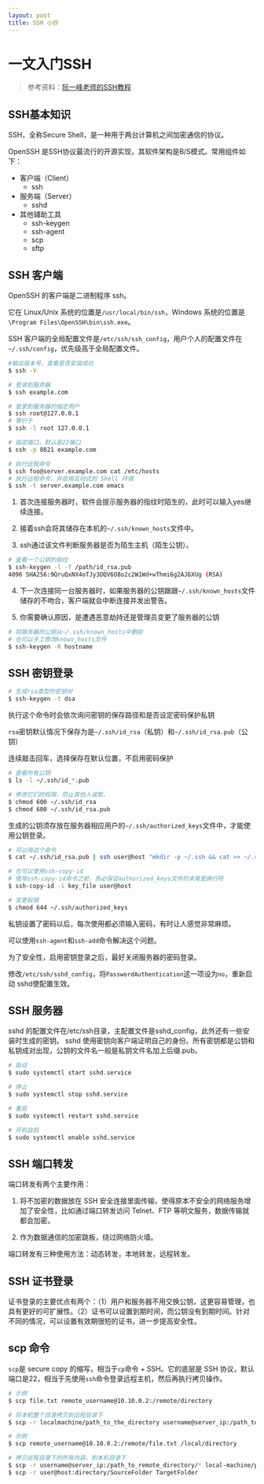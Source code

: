 ```yaml
---
layout: post
title: SSH 小抄
---
```

# 一文入门SSH

> 参考资料：[阮一峰老师的SSH教程](https://wangdoc.com/ssh/index.html)

## SSH基本知识

SSH，全称Secure Shell，是一种用于两台计算机之间加密通信的协议。

OpenSSH 是SSH协议最流行的开源实现，其软件架构是B/S模式。常用组件如下：
- 客户端（Client）
  - ssh
- 服务端（Server）
  - sshd
- 其他辅助工具
  - ssh-keygen
  - ssh-agent
  - scp
  - sftp

## SSH 客户端

OpenSSH 的客户端是二进制程序 ssh。

它在 Linux/Unix 系统的位置是`/usr/local/bin/ssh`，Windows 系统的位置是`\Program Files\OpenSSH\bin\ssh.exe`。

SSH 客户端的全局配置文件是`/etc/ssh/ssh_config`，用户个人的配置文件在`~/.ssh/config`，优先级高于全局配置文件。

```bash
#输出版本号，查看是否安装成功
$ ssh -V 

# 登录到服务器
$ ssh example.com

# 登录到服务器的指定用户
$ ssh root@127.0.0.1
# 等价于
$ ssh -l root 127.0.0.1

# 指定端口，默认是22端口
$ ssh -p 8821 example.com

# 执行远程命令
$ ssh foo@server.example.com cat /etc/hosts
# 执行远程命令，并启用互动式的 Shell 环境
$ ssh -t server.example.com emacs

```

1. 首次连接服务器时，软件会提示服务器的指纹时陌生的，此时可以输入yes继续连接。

2. 接着ssh会将其储存在本机的`~/.ssh/known_hosts`文件中。

3. ssh通过该文件判断服务器是否为陌生主机（陌生公钥）。

```bash
# 查看一个公钥的指纹
$ ssh-keygen -l -f /path/id_rsa.pub
4096 SHA256:9QruQxNX4oTJy3DQV6O8o2c2W1Wd+wThmi6g2AJ6XUg (RSA)
```

4. 下一次连接同一台服务器时，如果服务器的公钥跟跟`~/.ssh/known_hosts`文件储存的不吻合，客户端就会中断连接并发出警告。

5. 你需要确认原因，是遭遇恶意劫持还是管理员变更了服务器的公钥

```bash
# 将服务器的公钥从~/.ssh/known_hosts中删除
# 也可以手工修改known_hosts文件
$ ssh-keygen -R hostname
```

## SSH 密钥登录

```bash
# 生成rsa类型的密钥对
$ ssh-keygen -t dsa
```
执行这个命令时会依次询问密钥的保存路径和是否设定密码保护私钥

`rsa`密钥默认情况下保存为是`~/.ssh/id_rsa`（私钥）和`~/.ssh/id_rsa.pub`（公钥）

连续敲击回车，选择保存在默认位置，不启用密码保护

```bash
# 查看所有公钥
$ ls -l ~/.ssh/id_*.pub

# 修改它们的权限，防止其他人读取。
$ chmod 600 ~/.ssh/id_rsa
$ chmod 600 ~/.ssh/id_rsa.pub
```

生成的公钥须存放在服务器相应用户的`~/.ssh/authorized_keys`文件中，才能使用公钥登录。

```bash
# 可以用这个命令
$ cat ~/.ssh/id_rsa.pub | ssh user@host "mkdir -p ~/.ssh && cat >> ~/.ssh/authorized_keys"

# 也可以使用ssh-copy-id
# 使用ssh-copy-id命令之前，务必保证authorized_keys文件的末尾是换行符
$ ssh-copy-id -i key_file user@host

# 变更权限
$ chmod 644 ~/.ssh/authorized_keys
```

私钥设置了密码以后，每次使用都必须输入密码，有时让人感觉非常麻烦。

可以使用`ssh-agent`和`ssh-add`命令解决这个问题。

为了安全性，启用密钥登录之后，最好关闭服务器的密码登录。

修改`/etc/ssh/sshd_config`，将`PasswordAuthentication`这一项设为`no`，重新启动 sshd使配置生效。

## SSH 服务器
sshd 的配置文件在/etc/ssh目录，主配置文件是sshd_config，此外还有一些安装时生成的密钥。
sshd 使用密钥向客户端证明自己的身份。所有密钥都是公钥和私钥成对出现，公钥的文件名一般是私钥文件名加上后缀.pub。

```bash
# 启动
$ sudo systemctl start sshd.service

# 停止
$ sudo systemctl stop sshd.service

# 重启
$ sudo systemctl restart sshd.service

# 开机自启
$ sudo systemctl enable sshd.service
```

## SSH 端口转发

端口转发有两个主要作用：

1. 将不加密的数据放在 SSH 安全连接里面传输，使得原本不安全的网络服务增加了安全性，比如通过端口转发访问 Telnet、FTP 等明文服务，数据传输就都会加密。

2. 作为数据通信的加密跳板，绕过网络防火墙。

端口转发有三种使用方法：动态转发，本地转发，远程转发。

## SSH 证书登录

证书登录的主要优点有两个：（1）用户和服务器不用交换公钥，这更容易管理，也具有更好的可扩展性。（2）证书可以设置到期时间，而公钥没有到期时间。针对不同的情况，可以设置有效期很短的证书，进一步提高安全性。

## scp 命令

`scp`是 secure copy 的缩写，相当于`cp`命令 + SSH。它的底层是 SSH 协议，默认端口是22，相当于先使用`ssh`命令登录远程主机，然后再执行拷贝操作。

```bash
# 示例
$ scp file.txt remote_username@10.10.0.2:/remote/directory

# 将本机整个目录拷贝到远程目录下
$ scp -r localmachine/path_to_the_directory username@server_ip:/path_to_remote_directory/

# 示例
$ scp remote_username@10.10.0.2:/remote/file.txt /local/directory

# 拷贝远程目录下的所有内容，到本机目录下
$ scp -r username@server_ip:/path_to_remote_directory/* local-machine/path_to_the_directory/
$ scp -r user@host:directory/SourceFolder TargetFolder
```


